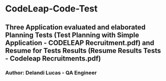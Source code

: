 # CodeLeap-Code-Test
## Three Application evaluated and elaborated Planning Tests (Test Planning with Simple Application - CODELEAP Recruitment.pdf) and Resume for Tests Results (Resume Results Tests - Codeleap Recruitments.pdf)
### Author: Delandi Lucas - QA Engineer
